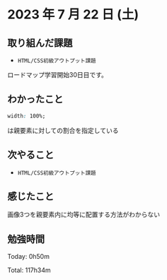 # 2023 年 7 月 22 日 (土)

## 取り組んだ課題

- `HTML/CSS初級アウトプット課題`

ロードマップ学習開始30日目です。

## わかったこと

```css
width: 100%;
```
は親要素に対しての割合を指定している

## 次やること

- `HTML/CSS初級アウトプット課題`

## 感じたこと

画像3つを親要素内に均等に配置する方法がわからない

## 勉強時間

Today: 0h50m

Total: 117h34m
